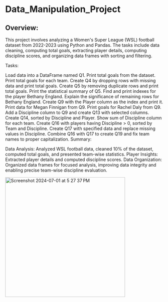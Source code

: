 # Data_Manipulation_Project

## Overview:

This project involves analyzing a Women's Super League (WSL) football dataset from 2022-2023 using Python and Pandas. The tasks include data cleaning, computing total goals, extracting player details, computing discipline scores, and organizing data frames with sorting and filtering.

Tasks:

Load data into a DataFrame named Q1.
Print total goals from the dataset.
Print total goals for each team.
Create Q4 by dropping rows with missing data and print total goals.
Create Q5 by removing duplicate rows and print total goals.
Print the statistical summary of Q5.
Find and print indexes for the player Bethany England.
Explain the significance of remaining rows for Bethany England.
Create Q9 with the Player column as the index and print it.
Print data for Megan Finnigan from Q9.
Print goals for Rachel Daly from Q9.
Add a Discipline column to Q9 and create Q13 with selected columns.
Create Q14, sorted by Discipline and Player.
Show sum of Discipline column for each team.
Create Q16 with players having Discipline > 0, sorted by Team and Discipline.
Create Q17 with specified data and replace missing values in Discipline.
Combine Q16 with Q17 to create Q19 and fix team names to proper capitalization.
Summary:

Data Analysis: Analyzed WSL football data, cleaned 10% of the dataset, computed total goals, and presented team-wise statistics.
Player Insights: Extracted player details and computed discipline scores.
Data Organization: Organized data frames for focused analysis, improving data integrity and enabling precise team-wise discipline evaluation.


<img width="382" alt="Screenshot 2024-07-01 at 5 27 37 PM" src="https://github.com/pranjalshrestha/Data_Manipulation_Project/assets/135492582/3b2e59d8-ac6d-4d62-81f0-324890f3a94b">
